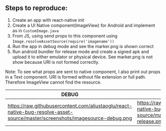 Steps to reproduce:
-------------------------

1. Create an app with react-native init
2. Create a UI Native component(ImageView) for Android and implement as in `CustomImage.java`
3. From JS, using send props to this component using `Image.resolveAssetSource(require('imagename'))`
4. Run the app in debug mode and see the marker.png is shown correct
5. Run android bundler for release mode and create a signed apk and upload it to either emulator or physical device. See marker.png is not show because URI is not formed correctly.

Note: To see what props are sent to native component, I also print out props in a Text component. URI is formed without file extension or full path. Therefore ImageView cannot find the resource.

|DEBUG|RELEASE|
|-----|-------|
|https://raw.githubusercontent.com/aliustaoglu/react-native-bug-resolve-asset-source/master/screenshots/imagesource-debug.png|https://raw.githubusercontent.com/aliustaoglu/react-native-bug-resolve-asset-source/master/screenshots/imagesource-release.png|